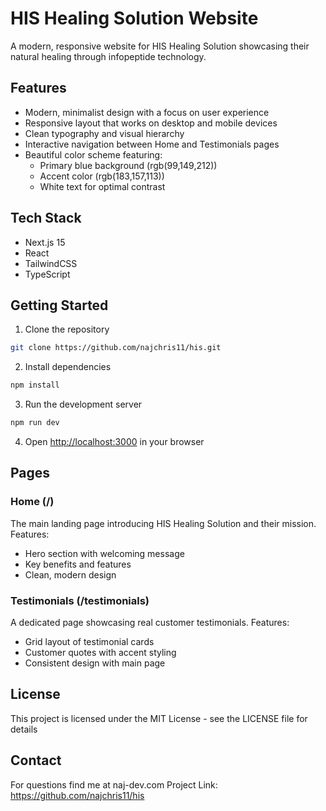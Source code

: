 # HIS Healing Solution Website

A modern, responsive website for HIS Healing Solution showcasing their natural healing through infopeptide technology.

## Features

- Modern, minimalist design with a focus on user experience
- Responsive layout that works on desktop and mobile devices
- Clean typography and visual hierarchy
- Interactive navigation between Home and Testimonials pages
- Beautiful color scheme featuring:
  - Primary blue background (rgb(99,149,212))
  - Accent color (rgb(183,157,113))
  - White text for optimal contrast

## Tech Stack

- Next.js 15
- React
- TailwindCSS
- TypeScript

## Getting Started

1. Clone the repository
```bash
git clone https://github.com/najchris11/his.git
```

2. Install dependencies
```bash
npm install
```

3. Run the development server
```bash
npm run dev
```

4. Open [http://localhost:3000](http://localhost:3000) in your browser

## Pages

### Home (/)
The main landing page introducing HIS Healing Solution and their mission. Features:
- Hero section with welcoming message
- Key benefits and features
- Clean, modern design

### Testimonials (/testimonials)
A dedicated page showcasing real customer testimonials. Features:
- Grid layout of testimonial cards
- Customer quotes with accent styling
- Consistent design with main page

## License

This project is licensed under the MIT License - see the LICENSE file for details

## Contact

For questions find me at naj-dev.com
Project Link: https://github.com/najchris11/his
